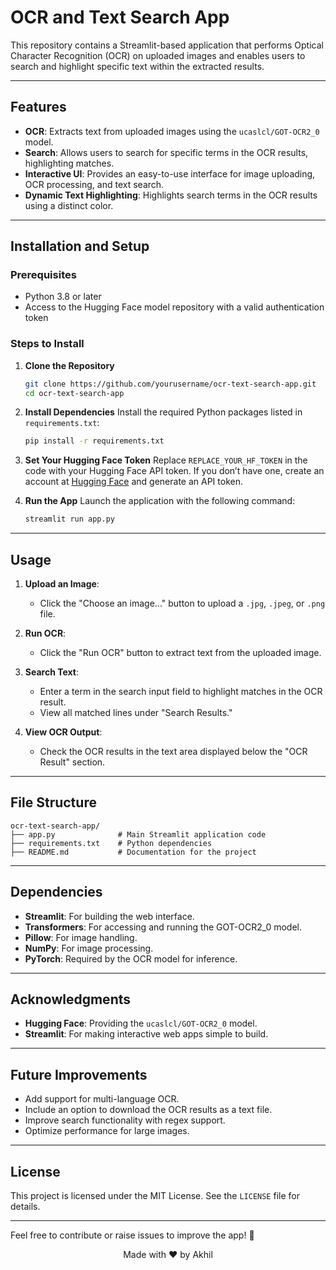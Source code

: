 
# OCR and Text Search App

This repository contains a Streamlit-based application that performs Optical Character Recognition (OCR) on uploaded images and enables users to search and highlight specific text within the extracted results.

---

## Features
- **OCR**: Extracts text from uploaded images using the `ucaslcl/GOT-OCR2_0` model.
- **Search**: Allows users to search for specific terms in the OCR results, highlighting matches.
- **Interactive UI**: Provides an easy-to-use interface for image uploading, OCR processing, and text search.
- **Dynamic Text Highlighting**: Highlights search terms in the OCR results using a distinct color.

---

## Installation and Setup

### Prerequisites
- Python 3.8 or later
- Access to the Hugging Face model repository with a valid authentication token

### Steps to Install
1. **Clone the Repository**
   ```bash
   git clone https://github.com/yourusername/ocr-text-search-app.git
   cd ocr-text-search-app
   ```

2. **Install Dependencies**
   Install the required Python packages listed in `requirements.txt`:
   ```bash
   pip install -r requirements.txt
   ```

3. **Set Your Hugging Face Token**
   Replace `REPLACE_YOUR_HF_TOKEN` in the code with your Hugging Face API token. 
   If you don’t have one, create an account at [Hugging Face](https://huggingface.co/) and generate an API token.

4. **Run the App**
   Launch the application with the following command:
   ```bash
   streamlit run app.py
   ```

---

## Usage

1. **Upload an Image**:
   - Click the "Choose an image..." button to upload a `.jpg`, `.jpeg`, or `.png` file.

2. **Run OCR**:
   - Click the "Run OCR" button to extract text from the uploaded image.

3. **Search Text**:
   - Enter a term in the search input field to highlight matches in the OCR result.
   - View all matched lines under "Search Results."

4. **View OCR Output**:
   - Check the OCR results in the text area displayed below the "OCR Result" section.

---

## File Structure

```plaintext
ocr-text-search-app/
├── app.py              # Main Streamlit application code
├── requirements.txt    # Python dependencies
├── README.md           # Documentation for the project
```

---

## Dependencies

- **Streamlit**: For building the web interface.
- **Transformers**: For accessing and running the GOT-OCR2_0 model.
- **Pillow**: For image handling.
- **NumPy**: For image processing.
- **PyTorch**: Required by the OCR model for inference.

---

## Acknowledgments
- **Hugging Face**: Providing the `ucaslcl/GOT-OCR2_0` model.
- **Streamlit**: For making interactive web apps simple to build.

---

## Future Improvements
- Add support for multi-language OCR.
- Include an option to download the OCR results as a text file.
- Improve search functionality with regex support.
- Optimize performance for large images.

---

## License
This project is licensed under the MIT License. See the `LICENSE` file for details.

---

Feel free to contribute or raise issues to improve the app! 🚀

<p align="center">
  Made with ❤️ by Akhil
</p>

